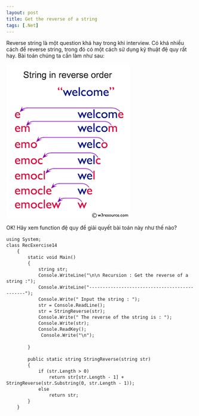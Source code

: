 ```yaml
---
layout: post
title: Get the reverse of a string
tags: [.Net]
---
```


Reverse string là một question khá hay trong khi interview. Có khá nhiều cách để reverse string, trong đó có một cách sử dụng kỹ thuật đệ quy rất hay. Bài toán chúng ta cần làm như sau:

![csharp-recursion-image-exercise-14.png](/img/csharp-recursion-image-exercise-14.png "csharp-recursion-image-exercise-14")

OK! Hãy xem function đệ quy để giải quyết bài toán này như thế nào?

~~~~
using System;
class RecExercise14
    {
        static void Main()
        {
            string str; 
			Console.WriteLine("\n\n Recursion : Get the reverse of a string :");
			Console.WriteLine("----------------------------------------------"); 
			Console.Write(" Input the string : ");
            str = Console.ReadLine();
            str = StringReverse(str);
            Console.Write(" The reverse of the string is : ");
            Console.Write(str);
            Console.ReadKey();
             Console.Write("\n"); 
            
        }

        public static string StringReverse(string str)
        {
            if (str.Length > 0)
                return str[str.Length - 1] + StringReverse(str.Substring(0, str.Length - 1));
            else
                return str;
        }
    }
~~~~
